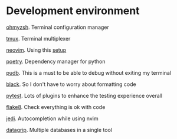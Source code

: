 # Development environment

[ohmyzsh](https://github.com/ohmyzsh/ohmyzsh). Terminal configuration manager

[tmux](https://github.com/tmux/tmux). Terminal multiplexer

[neovim](https://github.com/neovim/neovim). Using this [setup](https://github.com/tixif-ni/dev-vim)

[poetry](https://python-poetry.org). Dependency manager for python

[pudb](https://pypi.org/project/pudb/). This is a must to be able to debug
without exiting my terminal

[black](https://github.com/psf/black). So I don't have to worry about formatting code

[pytest](https://github.com/pytest-dev/pytest). Lots of plugins to enhance the
testing experience overall

[flake8](https://github.com/PyCQA/flake8). Check everything is ok with code

[jedi](https://github.com/davidhalter/jedi). Autocompletion while using nvim

[datagrip](https://www.jetbrains.com/datagrip/). Multiple databases in a single
tool
